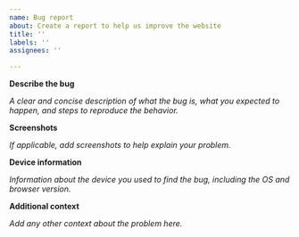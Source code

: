 ```yaml
---
name: Bug report
about: Create a report to help us improve the website
title: ''
labels: ''
assignees: ''

---
```


**Describe the bug**

*A clear and concise description of what the bug is, what you expected to happen, and steps to reproduce the behavior.*



**Screenshots**

*If applicable, add screenshots to help explain your problem.*



**Device information**

*Information about the device you used to find the bug, including the OS and browser version.*



**Additional context**

*Add any other context about the problem here.*


